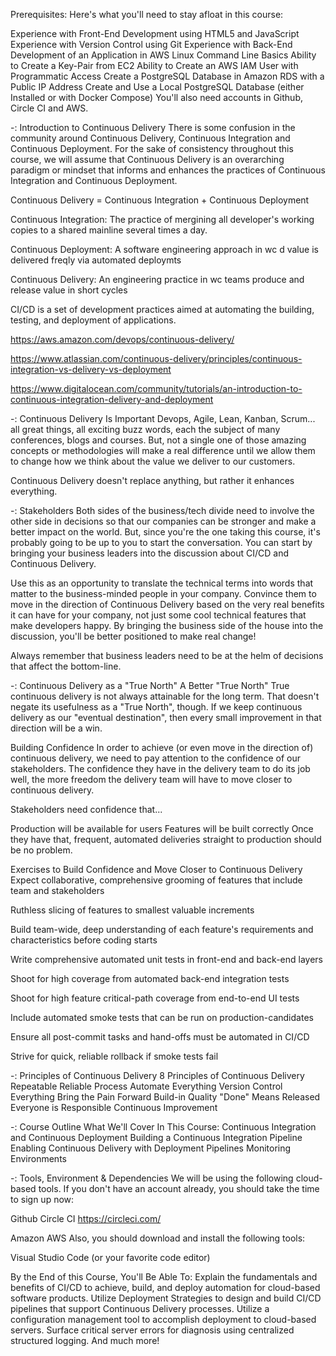 Prerequisites:
Here's what you'll need to stay afloat in this course:

Experience with Front-End Development using HTML5 and JavaScript
Experience with Version Control using Git
Experience with Back-End Development of an Application in AWS
Linux Command Line Basics
Ability to Create a Key-Pair from EC2
Ability to Create an AWS IAM User with Programmatic Access
Create a PostgreSQL Database in Amazon RDS with a Public IP Address
Create and Use a Local PostgreSQL Database (either Installed or with Docker Compose)
You'll also need accounts in Github, Circle CI and AWS.

-: Introduction to Continuous Delivery
There is some confusion in the community around Continuous Delivery, Continuous Integration and Continuous Deployment. For the sake of 
consistency throughout this course, we will assume that Continuous Delivery is an overarching paradigm or mindset that informs and enhances the practices of Continuous Integration and Continuous Deployment.

Continuous Delivery = Continuous Integration + Continuous Deployment

Continuous Integration: 
The practice of mergining all developer's working copies to a shared mainline
several times a day.

Continuous Deployment:
A software engineering approach in wc d value is delivered freqly via 
automated deploymts

Continuous Delivery:
An engineering practice in wc teams produce and release value in 
short cycles

CI/CD is a set of development practices aimed at automating the building, testing, and deployment of applications.

https://aws.amazon.com/devops/continuous-delivery/

https://www.atlassian.com/continuous-delivery/principles/continuous-integration-vs-delivery-vs-deployment

https://www.digitalocean.com/community/tutorials/an-introduction-to-continuous-integration-delivery-and-deployment


-: Continuous Delivery Is Important
Devops, Agile, Lean, Kanban, Scrum... all great things, all exciting buzz words, each the subject of many conferences, blogs and courses. But, not a single one of those amazing concepts or methodologies will make a real difference until we allow them to change how we think about the value we deliver to our customers.

Continuous Delivery doesn't replace anything, but rather it enhances everything.

-: Stakeholders
Both sides of the business/tech divide need to involve the other side in decisions so that our companies can be stronger and make a better impact on the world. But, since you're the one taking this course, it's probably going to be up to you to start the conversation. You can start by bringing your business leaders into the discussion about CI/CD and Continuous Delivery.

Use this as an opportunity to translate the technical terms into words that matter to the business-minded people in your company. Convince them to move in the direction of Continuous Delivery based on the very real benefits it can have for your company, not just some cool technical features that make developers happy. By bringing the business side of the house into the discussion, you'll be better positioned to make real change!

Always remember that business leaders need to be at the helm of decisions that affect the bottom-line.

-: Continuous Delivery as a "True North"
A Better "True North"
True continuous delivery is not always attainable for the long term. That doesn't negate its usefulness as a "True North", though. If we keep continuous delivery as our "eventual destination", then every small improvement in that direction will be a win.

Building Confidence
In order to achieve (or even move in the direction of) continuous delivery, we need to pay attention to the confidence of our stakeholders. The confidence they have in the delivery team to do its job well, the more freedom the delivery team will have to move closer to continuous delivery.

Stakeholders need confidence that...

Production will be available for users
Features will be built correctly
Once they have that, frequent, automated deliveries straight to production should be no problem.

Exercises to Build Confidence and Move Closer to Continuous Delivery
Expect collaborative, comprehensive grooming of features that include team and stakeholders

Ruthless slicing of features to smallest valuable increments

Build team-wide, deep understanding of each feature's requirements and characteristics before coding starts

Write comprehensive automated unit tests in front-end and back-end layers

Shoot for high coverage from automated back-end integration tests

Shoot for high feature critical-path coverage from end-to-end UI tests

Include automated smoke tests that can be run on production-candidates

Ensure all post-commit tasks and hand-offs must be automated in CI/CD

Strive for quick, reliable rollback if smoke tests fail

-: Principles of Continuous Delivery
8 Principles of Continuous Delivery
Repeatable Reliable Process
Automate Everything
Version Control Everything
Bring the Pain Forward
Build-in Quality
"Done" Means Released
Everyone is Responsible
Continuous Improvement


-: Course Outline
What We'll Cover In This Course:
Continuous Integration and Continuous Deployment
Building a Continuous Integration Pipeline
Enabling Continuous Delivery with Deployment Pipelines
Monitoring Environments

-: Tools, Environment & Dependencies
We will be using the following cloud-based tools. If you don't have an account already, you should take the time to sign up now:

Github
Circle CI
https://circleci.com/

Amazon AWS
Also, you should download and install the following tools:

Visual Studio Code (or your favorite code editor)

By the End of this Course, You'll Be Able To:
Explain the fundamentals and benefits of CI/CD to achieve, build, and deploy automation for cloud-based software products.
Utilize Deployment Strategies to design and build CI/CD pipelines that support Continuous Delivery processes.
Utilize a configuration management tool to accomplish deployment to cloud-based servers.
Surface critical server errors for diagnosis using centralized structured logging.
And much more!
